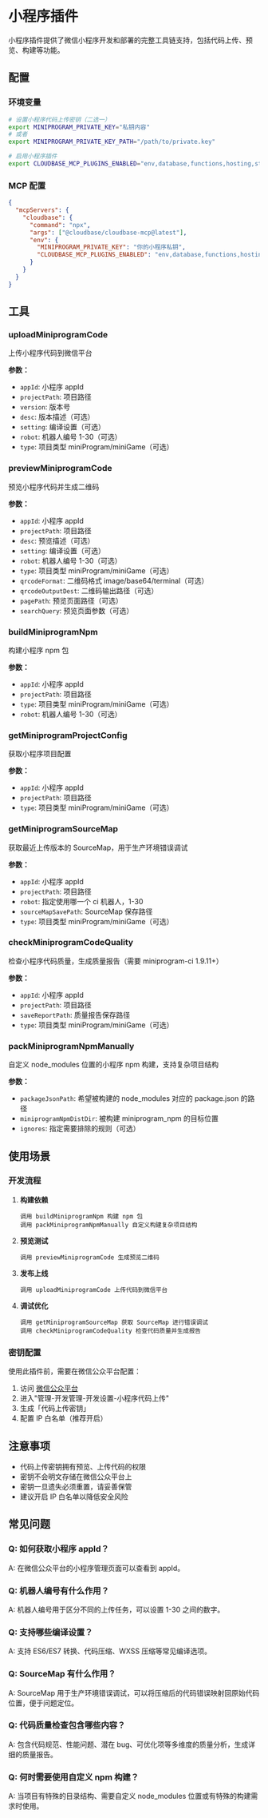# 小程序插件

小程序插件提供了微信小程序开发和部署的完整工具链支持，包括代码上传、预览、构建等功能。

## 配置

### 环境变量

```bash
# 设置小程序代码上传密钥（二选一）
export MINIPROGRAM_PRIVATE_KEY="私钥内容"
# 或者
export MINIPROGRAM_PRIVATE_KEY_PATH="/path/to/private.key"

# 启用小程序插件
export CLOUDBASE_MCP_PLUGINS_ENABLED="env,database,functions,hosting,storage,setup,interactive,rag,gateway,download,miniprogram"
```

### MCP 配置

```json
{
  "mcpServers": {
    "cloudbase": {
      "command": "npx",
      "args": ["@cloudbase/cloudbase-mcp@latest"],
      "env": {
        "MINIPROGRAM_PRIVATE_KEY": "你的小程序私钥",
        "CLOUDBASE_MCP_PLUGINS_ENABLED": "env,database,functions,hosting,storage,setup,interactive,rag,gateway,download,miniprogram"
      }
    }
  }
}
```

## 工具

### uploadMiniprogramCode

上传小程序代码到微信平台

**参数：**
- `appId`: 小程序 appId
- `projectPath`: 项目路径
- `version`: 版本号
- `desc`: 版本描述（可选）
- `setting`: 编译设置（可选）
- `robot`: 机器人编号 1-30（可选）
- `type`: 项目类型 miniProgram/miniGame（可选）

### previewMiniprogramCode

预览小程序代码并生成二维码

**参数：**
- `appId`: 小程序 appId
- `projectPath`: 项目路径
- `desc`: 预览描述（可选）
- `setting`: 编译设置（可选）
- `robot`: 机器人编号 1-30（可选）
- `type`: 项目类型 miniProgram/miniGame（可选）
- `qrcodeFormat`: 二维码格式 image/base64/terminal（可选）
- `qrcodeOutputDest`: 二维码输出路径（可选）
- `pagePath`: 预览页面路径（可选）
- `searchQuery`: 预览页面参数（可选）

### buildMiniprogramNpm

构建小程序 npm 包

**参数：**
- `appId`: 小程序 appId
- `projectPath`: 项目路径
- `type`: 项目类型 miniProgram/miniGame（可选）
- `robot`: 机器人编号 1-30（可选）

### getMiniprogramProjectConfig

获取小程序项目配置

**参数：**
- `appId`: 小程序 appId
- `projectPath`: 项目路径
- `type`: 项目类型 miniProgram/miniGame（可选）

### getMiniprogramSourceMap

获取最近上传版本的 SourceMap，用于生产环境错误调试

**参数：**
- `appId`: 小程序 appId
- `projectPath`: 项目路径
- `robot`: 指定使用哪一个 ci 机器人，1-30
- `sourceMapSavePath`: SourceMap 保存路径
- `type`: 项目类型 miniProgram/miniGame（可选）

### checkMiniprogramCodeQuality

检查小程序代码质量，生成质量报告（需要 miniprogram-ci 1.9.11+）

**参数：**
- `appId`: 小程序 appId
- `projectPath`: 项目路径
- `saveReportPath`: 质量报告保存路径
- `type`: 项目类型 miniProgram/miniGame（可选）

### packMiniprogramNpmManually

自定义 node_modules 位置的小程序 npm 构建，支持复杂项目结构

**参数：**
- `packageJsonPath`: 希望被构建的 node_modules 对应的 package.json 的路径
- `miniprogramNpmDistDir`: 被构建 miniprogram_npm 的目标位置
- `ignores`: 指定需要排除的规则（可选）

## 使用场景

### 开发流程

1. **构建依赖**
   ```
   调用 buildMiniprogramNpm 构建 npm 包
   调用 packMiniprogramNpmManually 自定义构建复杂项目结构
   ```

2. **预览测试**
   ```
   调用 previewMiniprogramCode 生成预览二维码
   ```

3. **发布上线**
   ```
   调用 uploadMiniprogramCode 上传代码到微信平台
   ```

4. **调试优化**
   ```
   调用 getMiniprogramSourceMap 获取 SourceMap 进行错误调试
   调用 checkMiniprogramCodeQuality 检查代码质量并生成报告
   ```

### 密钥配置

使用此插件前，需要在微信公众平台配置：

1. 访问 [微信公众平台](https://mp.weixin.qq.com/)
2. 进入"管理-开发管理-开发设置-小程序代码上传"
3. 生成「代码上传密钥」
4. 配置 IP 白名单（推荐开启）

## 注意事项

- 代码上传密钥拥有预览、上传代码的权限
- 密钥不会明文存储在微信公众平台上
- 密钥一旦遗失必须重置，请妥善保管
- 建议开启 IP 白名单以降低安全风险

## 常见问题

### Q: 如何获取小程序 appId？
A: 在微信公众平台的小程序管理页面可以查看到 appId。

### Q: 机器人编号有什么作用？
A: 机器人编号用于区分不同的上传任务，可以设置 1-30 之间的数字。

### Q: 支持哪些编译设置？
A: 支持 ES6/ES7 转换、代码压缩、WXSS 压缩等常见编译选项。

### Q: SourceMap 有什么作用？
A: SourceMap 用于生产环境错误调试，可以将压缩后的代码错误映射回原始代码位置，便于问题定位。

### Q: 代码质量检查包含哪些内容？
A: 包含代码规范、性能问题、潜在 bug、可优化项等多维度的质量分析，生成详细的质量报告。

### Q: 何时需要使用自定义 npm 构建？
A: 当项目有特殊的目录结构、需要自定义 node_modules 位置或有特殊的构建需求时使用。